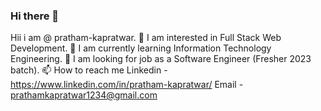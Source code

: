 ### Hi there 👋

<!--
**pratham-kapratwar/pratham-kapratwar** is a ✨ _special_ ✨ repository because its `README.md` (this file) appears on your GitHub profile.

Here are some ideas to get you started:

- 🔭 I’m currently working on ...
- 🌱 I’m currently learning ...
- 👯 I’m looking to collaborate on ...
- 🤔 I’m looking for help with ...
- 💬 Ask me about ...
- 📫 How to reach me: ...
- 😄 Pronouns: ...
- ⚡ Fun fact: ...
-->
Hii i am @ pratham-kapratwar.
👋 I am interested in Full Stack Web Development.
👀 I am currently learning Information Technology Engineering.
💞️ I am looking for job as a Software Engineer (Fresher 2023 batch).
📫 How to reach me
Linkedin - https://www.linkedin.com/in/pratham-kapratwar/
Email - prathamkapratwar1234@gmail.com
